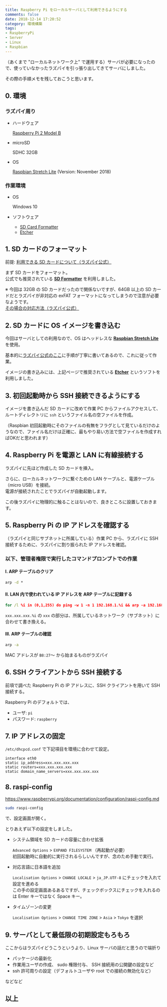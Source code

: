 ```yaml
---
title: Raspberry Pi をローカルサーバとして利用できるようにする
comments: false
date: 2018-12-14 17:20:52
category: 環境構築
tags: 
- RaspberryPi
- Server
- Linux
- Raspbian
---
```


（あくまで "ローカルネットワーク上" で運用する）サーバが必要になったので、使っていなかったラズパイを引っ張り出してきてサーバにしました。

その際の手順メモを残しておこうと思います。


## 0. 環境

### ラズパイ周り

* ハードウェア

  [Raspberry Pi 2 Model B](https://www.raspberrypi.org/products/raspberry-pi-2-model-b/)

* microSD

  SDHC 32GB

* OS

  [Raspbian Stretch Lite](https://www.raspberrypi.org/downloads/raspbian/) (Version: November 2018)


### 作業環境

* OS

  Windows 10

* ソフトウェア
  - [SD Card Formatter](https://www.sdcard.org/downloads/formatter_4/)
  - [Etcher](https://www.balena.io/etcher/)


## 1. SD カードのフォーマット

前提: [利用できる SD カードについて（ラズパイ公式）](https://www.raspberrypi.org/documentation/installation/sd-cards.md)

まず SD カードをフォーマット。  
公式でも推奨されている [**SD Formatter**](https://www.sdcard.org/downloads/formatter_4/) を利用しました。

※ 今回は 32GB の SD カードだったので関係ないですが、64GB 以上の SD カードだとラズパイが非対応の exFAT フォーマットになってしまうので注意が必要なようです。  
[その場合の対応方法（ラズパイ公式）](https://www.raspberrypi.org/documentation/installation/sdxc_formatting.md)


## 2. SD カードに OS イメージを書き込む

今回はサーバとしての利用なので、OS はヘッドレスな [**Raspbian Stretch Lite**](https://www.raspberrypi.org/downloads/raspbian/) を使用。

基本的に[ラズパイ公式のここ](https://www.raspberrypi.org/documentation/installation/installing-images/README.md)に手順が丁寧に書いてあるので、これに従って作業。

イメージの書き込みには、上記ページで推奨されている [**Etcher**](https://www.balena.io/etcher/) というソフトを利用しました。


## 3. 初回起動時から SSH 接続できるようにする

イメージを書き込んだ SD カードに改めて作業 PC からファイルアクセスして、ルートディレクトリに `ssh` というファイル名の空ファイルを作成。

（Raspbian 初回起動時にそのファイルの有無をフラグとして見ているだけのようなので、ファイル名だけは正確に、最もやり易い方法で空ファイルを作成すればOKだと思われます）


## 4. Raspberry Pi を電源と LAN に有線接続する

ラズパイに先ほど作成した SD カードを挿入。

さらに、ローカルネットワークに繋ぐための LAN ケーブルと、電源ケーブル（micro USB）を接続。  
電源が接続されたことでラズパイが自動起動します。

この後ラズパイに物理的に触ることはないので、良きところに設置しておきます。


## 5. Raspberry Pi の IP アドレスを確認する

（ラズパイと同じサブネットに所属している）作業 PC から、ラズパイに SSH 接続するために、ラズパイに割り振られた IP アドレスを確認。

### 以下、**管理者権限で実行した**コマンドプロンプトでの作業

#### I. ARP テーブルのクリア

```cmd
arp -d *
```

#### II. LAN 内で使われている IP アドレスを ARP テーブルに記録する

```cmd
for /l %i in (0,1,255) do ping -w 1 -n 1 192.168.1.%i && arp -a 192.168.1.%i
```
`xxx.xxx.xxx.%i` の `xxx` の部分は、所属しているネットワーク（サブネット）に合わせて書き換える。

#### III. ARP テーブルの確認

```cmd
arp -a
```

MAC アドレスが `B8:27`～ から始まるものがラズパイ


## 6. SSH クライアントから SSH 接続する

前項で調べた Raspberry Pi の IP アドレスに、SSH クライアントを用いて SSH 接続する。

Raspberry Pi のデフォルトでは、
* ユーザ: `pi`
* パスワード: `raspberry`


## 7. IP アドレスの固定

`/etc/dhcpcd.conf` で下記項目を環境に合わせて設定。
```
interface eth0
static ip_address=xxx.xxx.xxx.xxx
static routers=xxx.xxx.xxx.xxx
static domain_name_servers=xxx.xxx.xxx.xxx
```


## 8. raspi-config

https://www.raspberrypi.org/documentation/configuration/raspi-config.md

```sh
sudo raspi-config
```
で、設定画面が開く。

とりあえず以下の設定をしました。

* システム領域を SD カードの容量に合わせ拡張

  `Advanced Options` > `EXPAND FILESYSTEM` （再起動が必要）  
  初回起動時に自動的に実行されるらしいんですが、念のため手動で実行。

* 対応言語に日本語を追加

  `Localisation Options` > `CHANGE LOCALE` > `ja_JP.UTF-8` にチェックを入れて設定を進める  
  この手の設定画面あるあるですが、チェックボックスにチェックを入れるのは Enter キーではなく Space キー。

* タイムゾーンの変更

  `Localisation Options` > `CHANGE TIME ZONE` > `Asia` > `Tokyo` を選択


## 9. サーバとして最低限の初期設定もろもろ

ここからはラズパイどうこうというより、Linux サーバの話だと思うので端折り

* パッケージの最新化
* 作業用ユーザの作成、 sudo 権限付与、 SSH 接続用の公開鍵の設定など
* ssh 許可周りの設定（デフォルトユーザや root での接続の無効化など）

などなど


## 以上
